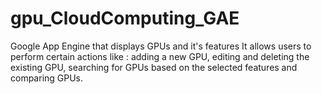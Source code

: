 # gpu_CloudComputing_GAE
Google App Engine that displays GPUs and it's features
It allows users to perform certain actions like :
adding a new GPU, 
editing and deleting the existing GPU,
searching for GPUs based on the selected features and
comparing GPUs.